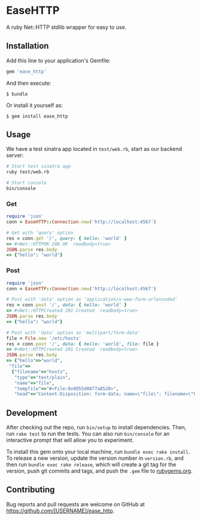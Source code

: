 # EaseHTTP

A ruby Net::HTTP stdlib wrapper for easy to use.

## Installation

Add this line to your application's Gemfile:

```ruby
gem 'ease_http'
```

And then execute:

    $ bundle

Or install it yourself as:

    $ gem install ease_http

## Usage

We have a test sinatra app located in `test/web.rb`, start as our backend server:

```bash
# Start test sinatra app
ruby test/web.rb

# Start console
bin/console
```

### Get

```ruby
require 'json'
conn = EaseHTTP::Connection.new('http://localhost:4567')

# Get with 'query' option
res = conn.get '/', query: { hello: 'world' }
=> #<Net::HTTPOK 200 OK  readbody=true>
JSON.parse res.body
=> {"hello": "world"}

```

### Post

```ruby
require 'json'
conn = EaseHTTP::Connection.new('http://localhost:4567')

# Post with 'data' option as 'application/x-www-form-urlencoded'
res = conn.post '/', data: { hello: 'world' }
=> #<Net::HTTPCreated 201 Created  readbody=true>
JSON.parse res.body
=> {"hello": "world"}

# Post with 'data' option as 'multipart/form-data'
file = File.new '/etc/hosts'
res = conn.post '/', data: { hello: 'world', file: file }
=> #<Net::HTTPCreated 201 Created  readbody=true>
JSON.parse res.body
=> {"hello"=>"world",
 "file"=>
  {"filename"=>"hosts",
   "type"=>"text/plain",
   "name"=>"file",
   "tempfile"=>"#<File:0x0055d0877a8520>",
   "head"=>"Content-Disposition: form-data; name=\"file\"; filename=\"hosts\"\r\nContent-Type: text/plain\r\n"}}
```

## Development

After checking out the repo, run `bin/setup` to install dependencies. Then, run `rake test` to run the tests. You can also run `bin/console` for an interactive prompt that will allow you to experiment.

To install this gem onto your local machine, run `bundle exec rake install`. To release a new version, update the version number in `version.rb`, and then run `bundle exec rake release`, which will create a git tag for the version, push git commits and tags, and push the `.gem` file to [rubygems.org](https://rubygems.org).

## Contributing

Bug reports and pull requests are welcome on GitHub at https://github.com/[USERNAME]/ease_http.

